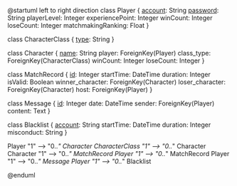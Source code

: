 @startuml
left to right direction
class Player {
    <u>account</u>: String
    <u>password</u>: String
    playerLevel: Integer
    experiencePoint: Integer
    winCount: Integer
    loseCount: Integer
    matchmakingRanking: Float
}

class CharacterClass {
    <u>type</u>: String
}

class Character {
    <u>name</u>: String
    player: ForeignKey(Player)
    class_type: ForeignKey(CharacterClass)
    winCount: Integer
    loseCount: Integer
}

class MatchRecord {
    <u>id</u>: Integer
    startTime: DateTime
    duration: Integer
    isValid: Boolean
    winner_character: ForeignKey(Character)
    loser_character: ForeignKey(Character)
    host: ForeignKey(Player)
}

class Message {
    <u>id</u>: Integer
    date: DateTime
    sender: ForeignKey(Player)
    content: Text
}

class Blacklist {
    <u>account</u>: String
    startTime: DateTime
    duration: Integer
    misconduct: String
}

Player "1" --> "0..*" Character
CharacterClass "1" --> "0..*" Character
Character "1" --> "0..*" MatchRecord
Player "1" --> "0..*" MatchRecord
Player "1" --> "0..*" Message
Player "1" --> "0..*" Blacklist


@enduml